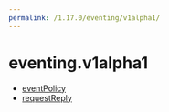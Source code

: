```yaml
---
permalink: /1.17.0/eventing/v1alpha1/
---
```


# eventing.v1alpha1



* [eventPolicy](eventPolicy.md)
* [requestReply](requestReply.md)